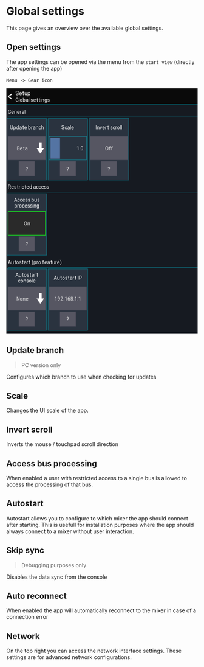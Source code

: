 # Global settings
This page gives an overview over the available global settings.

## Open settings
The app settings can be opened via the menu from the `start view` (directly after opening the app)
```
Menu -> Gear icon
```

![Settings-Manager](../img/settings/global.png)

## Update branch
> PC version only

Configures which branch to use when checking for updates

## Scale
Changes the UI scale of the app.

## Invert scroll
Inverts the mouse / touchpad scroll direction


## Access bus processing
When enabled a user with restricted access to a single bus is allowed to access the processing of that bus.

## Autostart
Autostart allows you to configure to which mixer the app should connect after starting.
This is usefull for installation purposes where the app should always connect to a mixer without user interaction.


## Skip sync
> Debugging purposes only

Disables the data sync from the console

## Auto reconnect
When enabled the app will automatically reconnect to the mixer in case of a connection error


## Network
On the top right you can access the network interface settings.
These settings are for advanced network configurations.